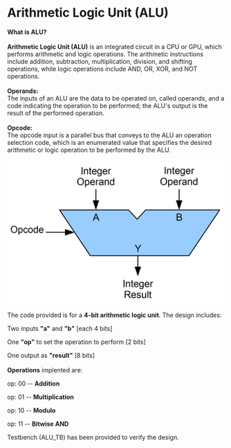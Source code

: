 # Arithmetic Logic Unit (ALU)

**What is ALU?**
\
\
**Arithmetic Logic Unit (ALU)** is an integrated circuit in a CPU or GPU, which performs arithmetic and logic operations. The arithmetic instructions include addition, subtraction, multiplication, division, and shifting operations, while logic operations include AND, OR, XOR, and NOT operations.
\
\
**Operands:**
\
The inputs of an ALU are the data to be operated on, called operands, and a code indicating the operation to be performed; the ALU's output is the result of the performed operation.
\
\
**Opcode:**
\
The opcode input is a parallel bus that conveys to the ALU an operation selection code, which is an enumerated value that specifies the desired arithmetic or logic operation to be performed by the ALU. 


<img src="ALUBlock.jpg" width=600>


The code provided is for a **4-bit arithmetic logic unit**.
The design includes:


Two inputs **"a"** and **"b"** [each 4 bits]

One **"op"** to set the operation to perform [2 bits]

One output as **"result"** [8 bits]
\
\
**Operations** implented are:


op: 00 -- **Addition**


op: 01 -- **Multiplication** 


op: 10 -- **Modulo**


op: 11 -- **Bitwise AND**


Testbench (ALU_TB) has been provided to verify the design. 

